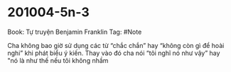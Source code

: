 # 201004-5n-3

Book: Tự truyện Benjamin Franklin
Tag: #Note

Cha không bao giờ sử dụng các từ “chắc chắn” hay “không còn gì để hoài nghi” khi phát biểu ý kiến. Thay vào đó cha nói “tôi nghĩ nó như vậy” hay "nó là như thế nếu tôi không nhầm